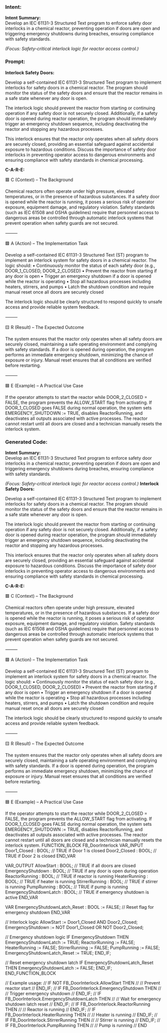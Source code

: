 ### Intent:
**Intent Summary:**  
Develop an IEC 61131-3 Structured Text program to enforce safety door interlocks in a chemical reactor, preventing operation if doors are open and triggering emergency shutdowns during breaches, ensuring compliance with safety standards.  

*(Focus: Safety-critical interlock logic for reactor access control.)*

### Prompt:
**Interlock Safety Doors:**

Develop a self-contained IEC 61131-3 Structured Text program to implement interlocks for safety doors in a chemical reactor. The program should monitor the status of the safety doors and ensure that the reactor remains in a safe state whenever any door is open.

The interlock logic should prevent the reactor from starting or continuing operation if any safety door is not securely closed. Additionally, if a safety door is opened during reactor operation, the program should immediately trigger an emergency shutdown sequence, including deactivating the reactor and stopping any hazardous processes.

This interlock ensures that the reactor only operates when all safety doors are securely closed, providing an essential safeguard against accidental exposure to hazardous conditions. Discuss the importance of safety door interlocks in preventing operator access to dangerous environments and ensuring compliance with safety standards in chemical processing.

**C-A-R-E:**

🟥 C (Context) – The Background

Chemical reactors often operate under high pressure, elevated temperatures, or in the presence of hazardous substances. If a safety door is opened while the reactor is running, it poses a serious risk of operator exposure, equipment damage, and regulatory violation. Safety standards (such as IEC 61508 and OSHA guidelines) require that personnel access to dangerous areas be controlled through automatic interlock systems that prevent operation when safety guards are not secured.

⸻

🟩 A (Action) – The Implementation Task

Develop a self-contained IEC 61131-3 Structured Text (ST) program to implement an interlock system for safety doors in a chemical reactor. The logic should:
	•	Continuously monitor the status of each safety door (e.g., DOOR_1_CLOSED, DOOR_2_CLOSED)
	•	Prevent the reactor from starting if any door is open
	•	Trigger an emergency shutdown if a door is opened while the reactor is operating
	•	Stop all hazardous processes including heaters, stirrers, and pumps
	•	Latch the shutdown condition and require manual reset once all doors are securely closed

The interlock logic should be clearly structured to respond quickly to unsafe access and provide reliable system feedback.

⸻

🟨 R (Result) – The Expected Outcome

The system ensures that the reactor only operates when all safety doors are securely closed, maintaining a safe operating environment and complying with safety standards. If a door is opened during operation, the program performs an immediate emergency shutdown, minimizing the chance of exposure or injury. Manual reset ensures that all conditions are verified before restarting.

⸻

🟦 E (Example) – A Practical Use Case

If the operator attempts to start the reactor while DOOR_2_CLOSED = FALSE, the program prevents the ALLOW_START flag from activating. If DOOR_1_CLOSED goes FALSE during normal operation, the system sets EMERGENCY_SHUTDOWN := TRUE, disables ReactorRunning, and deactivates all outputs associated with active processes. The reactor cannot restart until all doors are closed and a technician manually resets the interlock system.

### Generated Code:
**Intent Summary:**  
Develop an IEC 61131-3 Structured Text program to enforce safety door interlocks in a chemical reactor, preventing operation if doors are open and triggering emergency shutdowns during breaches, ensuring compliance with safety standards.  

*(Focus: Safety-critical interlock logic for reactor access control.)*
**Interlock Safety Doors:**

Develop a self-contained IEC 61131-3 Structured Text program to implement interlocks for safety doors in a chemical reactor. The program should monitor the status of the safety doors and ensure that the reactor remains in a safe state whenever any door is open.

The interlock logic should prevent the reactor from starting or continuing operation if any safety door is not securely closed. Additionally, if a safety door is opened during reactor operation, the program should immediately trigger an emergency shutdown sequence, including deactivating the reactor and stopping any hazardous processes.

This interlock ensures that the reactor only operates when all safety doors are securely closed, providing an essential safeguard against accidental exposure to hazardous conditions. Discuss the importance of safety door interlocks in preventing operator access to dangerous environments and ensuring compliance with safety standards in chemical processing.

**C-A-R-E:**

🟥 C (Context) – The Background

Chemical reactors often operate under high pressure, elevated temperatures, or in the presence of hazardous substances. If a safety door is opened while the reactor is running, it poses a serious risk of operator exposure, equipment damage, and regulatory violation. Safety standards (such as IEC 61508 and OSHA guidelines) require that personnel access to dangerous areas be controlled through automatic interlock systems that prevent operation when safety guards are not secured.

⸻

🟩 A (Action) – The Implementation Task

Develop a self-contained IEC 61131-3 Structured Text (ST) program to implement an interlock system for safety doors in a chemical reactor. The logic should:
	•	Continuously monitor the status of each safety door (e.g., DOOR_1_CLOSED, DOOR_2_CLOSED)
	•	Prevent the reactor from starting if any door is open
	•	Trigger an emergency shutdown if a door is opened while the reactor is operating
	•	Stop all hazardous processes including heaters, stirrers, and pumps
	•	Latch the shutdown condition and require manual reset once all doors are securely closed

The interlock logic should be clearly structured to respond quickly to unsafe access and provide reliable system feedback.

⸻

🟨 R (Result) – The Expected Outcome

The system ensures that the reactor only operates when all safety doors are securely closed, maintaining a safe operating environment and complying with safety standards. If a door is opened during operation, the program performs an immediate emergency shutdown, minimizing the chance of exposure or injury. Manual reset ensures that all conditions are verified before restarting.

⸻

🟦 E (Example) – A Practical Use Case

If the operator attempts to start the reactor while DOOR_2_CLOSED = FALSE, the program prevents the ALLOW_START flag from activating. If DOOR_1_CLOSED goes FALSE during normal operation, the system sets EMERGENCY_SHUTDOWN := TRUE, disables ReactorRunning, and deactivates all outputs associated with active processes. The reactor cannot restart until all doors are closed and a technician manually resets the interlock system.
FUNCTION_BLOCK FB_DoorInterlock
VAR_INPUT
    Door1_Closed : BOOL; // TRUE if Door 1 is closed
    Door2_Closed : BOOL; // TRUE if Door 2 is closed
END_VAR

VAR_OUTPUT
    AllowStart : BOOL; // TRUE if all doors are closed
    EmergencyShutdown : BOOL; // TRUE if any door is open during operation
    ReactorRunning : BOOL; // TRUE if reactor is running
    HeaterRunning : BOOL; // TRUE if heater is running
    StirrerRunning : BOOL; // TRUE if stirrer is running
    PumpRunning : BOOL; // TRUE if pump is running
    EmergencyShutdownLatch : BOOL; // TRUE if emergency shutdown is active
END_VAR

VAR
    EmergencyShutdownLatch_Reset : BOOL := FALSE; // Reset flag for emergency shutdown
END_VAR

// Interlock logic
AllowStart := Door1_Closed AND Door2_Closed;
EmergencyShutdown := NOT Door1_Closed OR NOT Door2_Closed;

// Emergency shutdown logic
IF EmergencyShutdown THEN
    EmergencyShutdownLatch := TRUE;
    ReactorRunning := FALSE;
    HeaterRunning := FALSE;
    StirrerRunning := FALSE;
    PumpRunning := FALSE;
    EmergencyShutdownLatch_Reset := TRUE;
END_IF;

// Reset emergency shutdown latch
IF EmergencyShutdownLatch_Reset THEN
    EmergencyShutdownLatch := FALSE;
END_IF;
END_FUNCTION_BLOCK

// Example usage:
// IF NOT FB_DoorInterlock.AllowStart THEN
//     // Prevent reactor start
// END_IF;
// IF FB_DoorInterlock.EmergencyShutdown THEN
//     // Trigger emergency shutdown
// END_IF;
// IF FB_DoorInterlock.EmergencyShutdownLatch THEN
//     // Wait for emergency shutdown latch reset
// END_IF;
// IF FB_DoorInterlock.ReactorRunning THEN
//     // Reactor is running
// END_IF;
// IF FB_DoorInterlock.HeaterRunning THEN
//     // Heater is running
// END_IF;
// IF FB_DoorInterlock.StirrerRunning THEN
//     // Stirrer is running
// END_IF;
// IF FB_DoorInterlock.PumpRunning THEN
//     // Pump is running
// END
